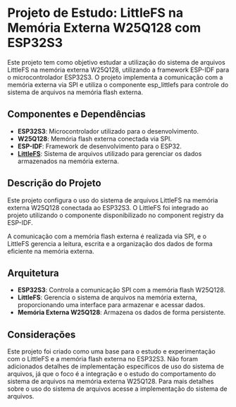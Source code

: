 # Projeto de Estudo: LittleFS na Memória Externa W25Q128 com ESP32S3

Este projeto tem como objetivo estudar a utilização do sistema de arquivos LittleFS na memória externa W25Q128, utilizando a framework ESP-IDF para o microcontrolador ESP32S3. O projeto implementa a comunicação com a memória externa via SPI e utiliza o componente esp_littlefs para controle do sistema de arquivos na memória flash externa.

## Componentes e Dependências

- **ESP32S3**: Microcontrolador utilizado para o desenvolvimento.
- **W25Q128**: Memória flash externa conectada via SPI.
- **ESP-IDF**: Framework de desenvolvimento para o ESP32.
- [**LittleFS**](https://github.com/joltwallet/esp_littlefs): Sistema de arquivos utilizado para gerenciar os dados armazenados na memória externa.

## Descrição do Projeto

Este projeto configura o uso do sistema de arquivos LittleFS na memória externa W25Q128 conectada ao ESP32S3. O LittleFS foi integrado ao projeto utilizando o componente disponibilizado no component registry da ESP-IDF.

A comunicação com a memória flash externa é realizada via SPI, e o LittleFS gerencia a leitura, escrita e a organização dos dados de forma eficiente na memória externa.

## Arquitetura

- **ESP32S3**: Controla a comunicação SPI com a memória flash W25Q128.
- **LittleFS**: Gerencia o sistema de arquivos na memória externa, proporcionando uma interface para armazenar e acessar dados.
- **Memória Externa W25Q128**: Armazena os dados de forma persistente.

## Considerações

Este projeto foi criado como uma base para o estudo e experimentação com o LittleFS e a memória flash externa no ESP32S3. Não foram adicionados detalhes de implementação específicos de uso do sistema de arquivos, já que o foco é a integração e o estudo do comportamento do sistema de arquivos na memória externa W25Q128. Para mais detalhes sobre o uso do sistema de arquivos acesse a implementação do sistema de arquivos.